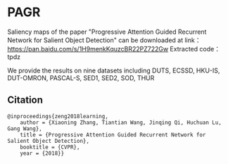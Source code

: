 # PAGR

Saliency maps of the paper "Progressive Attention Guided Recurrent Network for Salient Object Detection" can be downloaded at 
link：https://pan.baidu.com/s/1H9menkKquzcBR22PZ722Gw 
Extracted code：tpdz

We provide the results on nine datasets including DUTS, ECSSD, HKU-IS, DUT-OMRON, PASCAL-S, SED1, SED2, SOD, THUR
## Citation
```
@inproceedings{zeng2018learning,
    author = {Xiaoning Zhang, Tiantian Wang, Jinqing Qi, Huchuan Lu, Gang Wang},
    title = {Progressive Attention Guided Recurrent Network for Salient Object Detection},
    booktitle = {CVPR},
    year = {2018}}
```
